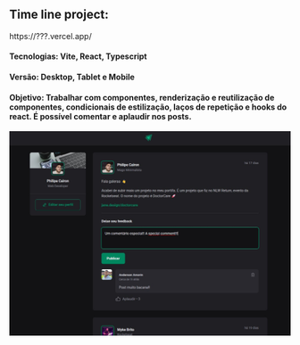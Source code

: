 ## Time line project:
https://???.vercel.app/
#### Tecnologias: Vite, React, Typescript
#### Versão: Desktop, Tablet e Mobile
#### Objetivo: Trabalhar com componentes, renderização e reutilização de componentes, condicionais de estilização, laços de repetição e hooks do react. É possível comentar e aplaudir nos posts.
![Preview do projeto](/public/preview.jpg)